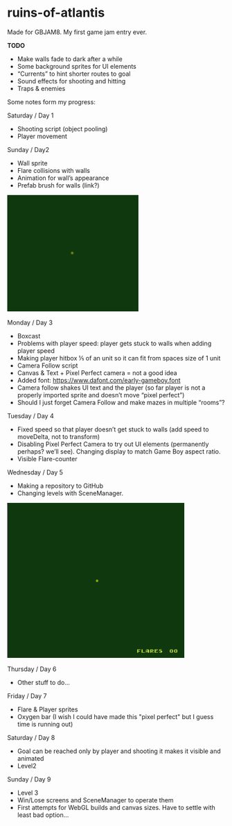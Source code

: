 # ruins-of-atlantis

Made for GBJAM8. My first game jam entry ever.

**TODO**
- Make walls fade to dark after a while
- Some background sprites for UI elements
- “Currents” to hint shorter routes to goal
- Sound effects for shooting and hitting
- Traps & enemies

Some notes form my progress:

Saturday / Day 1
- Shooting script (object pooling)
- Player movement

Sunday / Day2
- Wall sprite
- Flare collisions with walls
- Animation for wall’s appearance
- Prefab brush for walls (link?)

![](2020-08-30-23-29.gif)

Monday / Day 3
- Boxcast
- Problems with player speed: player gets stuck to walls when adding player speed
- Making player hitbox ⅕ of an unit so it can fit from spaces size of 1 unit
- Camera Follow script
- Canvas & Text + Pixel Perfect camera = not a good idea
- Added font: https://www.dafont.com/early-gameboy.font
- Camera follow shakes UI text and the player (so far player is not a properly imported sprite and doesn’t move “pixel perfect”)
- Should I just forget Camera Follow and make mazes in multiple “rooms”?

Tuesday / Day 4
- Fixed speed so that player doesn’t get stuck to walls (add speed to moveDelta, not to transform)
- Disabling Pixel Perfect Camera to try out UI elements (permanently perhaps? we’ll see). Changing display to match Game Boy aspect ratio.
- Visible Flare-counter

Wednesday / Day 5
- Making a repository to GitHub
- Changing levels with SceneManager.

![](2020-09-02-22-41.gif)

Thursday / Day 6
- Other stuff to do...

Friday / Day 7
- Flare & Player sprites
- Oxygen bar (I wish I could have made this "pixel perfect" but I guess time is running out)

Saturday / Day 8
- Goal can be reached only by player and shooting it makes it visible and animated
- Level2

Sunday / Day 9
- Level 3
- Win/Lose screens and SceneManager to operate them
- First attempts for WebGL builds and canvas sizes. Have to settle with least bad option...

